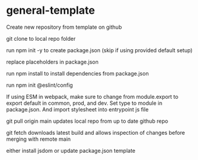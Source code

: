 # general-template

Create new repository from template on github

git clone <url> to local repo folder

run npm init -y to create package.json (skip if using provided default setup)

replace placeholders in package.json

run npm install to install dependencies from package.json

run npm init @eslint/config

If using ESM in webpack, make sure to change from module.export to export default in common, prod, and dev. Set type to module in package.json. And import stylesheet into entrypoint js file

git pull origin main updates local repo from up to date github repo

git fetch downloads latest build and allows inspection of changes before merging with remote main


either install jsdom or update package.json template
